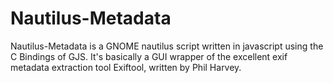 # Nautilus-Metadata

Nautilus-Metadata is a GNOME nautilus script written in javascript using the C
Bindings of GJS. It's basically a GUI wrapper of the excellent exif metadata extraction
tool Exiftool, written by Phil Harvey.
